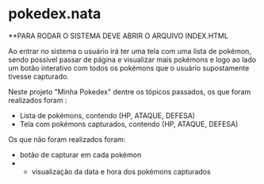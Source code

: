 # pokedex.nata
**PARA RODAR O SISTEMA DEVE ABRIR O ARQUIVO INDEX.HTML

Ao entrar no sistema o usuário irá ter uma tela com uma lista de pokémon, sendo possível passar de página e visualizar mais pokémons
e logo ao lado um botão interativo com todos os pokémons que o usuário supostamente tivesse capturado.

Neste projeto "Minha Pokedex" dentre os tópicos passados, os que foram realizados foram :
* Lista de pokémons, contendo (HP, ATAQUE, DEFESA)
* Tela com pokémons capturados, contendo (HP, ATAQUE, DEFESA)

Os que não foram realizados foram: 

* botão de capturar em cada pokémon
* * visualização da data e hora dos pokémons capturados 


